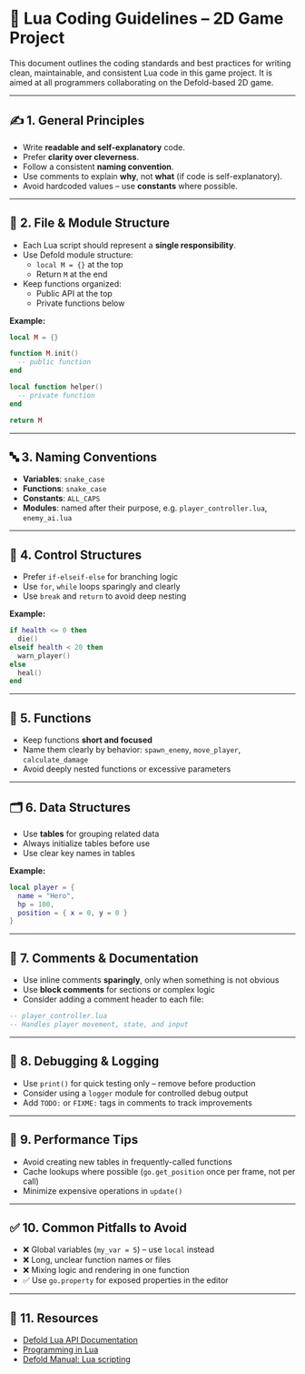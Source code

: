 # 📜 Lua Coding Guidelines – 2D Game Project

This document outlines the coding standards and best practices for writing clean, maintainable, and consistent Lua code in this game project. It is aimed at all programmers collaborating on the Defold-based 2D game.

---

## ✍️ 1. General Principles

- Write **readable and self-explanatory** code.
- Prefer **clarity over cleverness**.
- Follow a consistent **naming convention**.
- Use comments to explain **why**, not **what** (if code is self-explanatory).
- Avoid hardcoded values – use **constants** where possible.

---

## 🧱 2. File & Module Structure

- Each Lua script should represent a **single responsibility**.
- Use Defold module structure:
  - `local M = {}` at the top
  - Return `M` at the end
- Keep functions organized:
  - Public API at the top
  - Private functions below

**Example:**
```lua
local M = {}

function M.init()
  -- public function
end

local function helper()
  -- private function
end

return M
```

---

## 🔤 3. Naming Conventions

- **Variables**: `snake_case`
- **Functions**: `snake_case`
- **Constants**: `ALL_CAPS`
- **Modules**: named after their purpose, e.g. `player_controller.lua`, `enemy_ai.lua`

---

## 🔁 4. Control Structures

- Prefer `if-elseif-else` for branching logic
- Use `for`, `while` loops sparingly and clearly
- Use `break` and `return` to avoid deep nesting

**Example:**
```lua
if health <= 0 then
  die()
elseif health < 20 then
  warn_player()
else
  heal()
end
```

---

## 🧠 5. Functions

- Keep functions **short and focused**
- Name them clearly by behavior: `spawn_enemy`, `move_player`, `calculate_damage`
- Avoid deeply nested functions or excessive parameters

---

## 🗂 6. Data Structures

- Use **tables** for grouping related data
- Always initialize tables before use
- Use clear key names in tables

**Example:**
```lua
local player = {
  name = "Hero",
  hp = 100,
  position = { x = 0, y = 0 }
}
```

---

## 🧹 7. Comments & Documentation

- Use inline comments **sparingly**, only when something is not obvious
- Use **block comments** for sections or complex logic
- Consider adding a comment header to each file:
```lua
-- player_controller.lua
-- Handles player movement, state, and input
```

---

## 🧪 8. Debugging & Logging

- Use `print()` for quick testing only – remove before production
- Consider using a `logger` module for controlled debug output
- Add `TODO:` or `FIXME:` tags in comments to track improvements

---

## 🧰 9. Performance Tips

- Avoid creating new tables in frequently-called functions
- Cache lookups where possible (`go.get_position` once per frame, not per call)
- Minimize expensive operations in `update()`

---

## ✅ 10. Common Pitfalls to Avoid

- ❌ Global variables (`my_var = 5`) – use `local` instead
- ❌ Long, unclear function names or files
- ❌ Mixing logic and rendering in one function
- ✅ Use `go.property` for exposed properties in the editor

---

## 📎 11. Resources

- [Defold Lua API Documentation](https://defold.com/api/)
- [Programming in Lua](https://www.lua.org/pil/)
- [Defold Manual: Lua scripting](https://defold.com/manuals/lua/)
